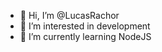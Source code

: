 - 👋 Hi, I’m @LucasRachor
- 👀 I’m interested in development
- 🌱 I’m currently learning NodeJS

<!---
LucasRachor/LucasRachor is a ✨ special ✨ repository because its `README.md` (this file) appears on your GitHub profile.
You can click the Preview link to take a look at your changes.
--->
